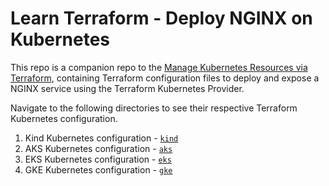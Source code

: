 # Learn Terraform - Deploy NGINX on Kubernetes

This repo is a companion repo to the [Manage Kubernetes Resources via Terraform](https://learn.hashicorp.com/tutorials/terraform/kubernetes-provider?in=terraform/kubernetes), containing Terraform configuration files to deploy and expose a NGINX service using the Terraform Kubernetes Provider.


Navigate to the following directories to see their respective Terraform Kubernetes configuration.

1. Kind Kubernetes configuration - [`kind`](./kind/)
1. AKS Kubernetes configuration - [`aks`](./aks)
1. EKS Kubernetes configuration - [`eks`](./eks)
1. GKE Kubernetes configuration - [`gke`](./gke)